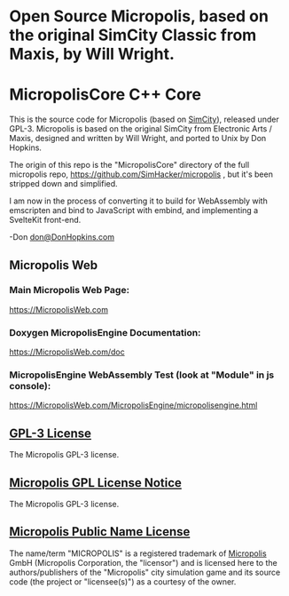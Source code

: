 # Open Source Micropolis, based on the original SimCity Classic from Maxis, by Will Wright. #

# MicropolisCore C++ Core

This is the source code for Micropolis (based on [SimCity](http://en.wikipedia.org/wiki/SimCity_(1989_video_game))), released under GPL-3. Micropolis is based on the original SimCity from Electronic Arts / Maxis, designed and written by Will Wright, and ported to Unix by Don Hopkins.

The origin of this repo is the "MicropolisCore" directory of the full micropolis repo, https://github.com/SimHacker/micropolis , but it's been stripped down and simplified.

I am now in the process of converting it to build for WebAssembly with emscripten and bind to JavaScript with embind, and implementing a SvelteKit front-end.

-Don don@DonHopkins.com

## Micropolis Web

### Main Micropolis Web Page:

https://MicropolisWeb.com

### Doxygen MicropolisEngine Documentation:

https://MicropolisWeb.com/doc

### MicropolisEngine WebAssembly Test (look at "Module" in js console):

https://MicropolisWeb.com/MicropolisEngine/micropolisengine.html

## [GPL-3 License](LICENSE) ##
The Micropolis GPL-3 license.

## [Micropolis GPL License Notice](MicropolisGPLLicenseNotice.md) ##
The Micropolis GPL-3 license.

## [Micropolis Public Name License](MicropolisPublicNameLicense.md) ##
The name/term "MICROPOLIS" is a registered trademark of [Micropolis](https://www.micropolis.com) GmbH (Micropolis Corporation, the "licensor") and is licensed here to the authors/publishers of the "Micropolis" city simulation game and its source code (the project or "licensee(s)") as a courtesy of the owner.
